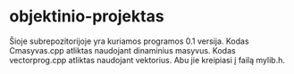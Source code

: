 # objektinio-projektas

Šioje subrepozitorijoje yra kuriamos programos 0.1 versija. 
Kodas Cmasyvas.cpp atliktas naudojant dinaminius masyvus.
Kodas vectorprog.cpp atliktas naudojant vektorius. 
Abu jie kreipiasi į failą mylib.h. 
